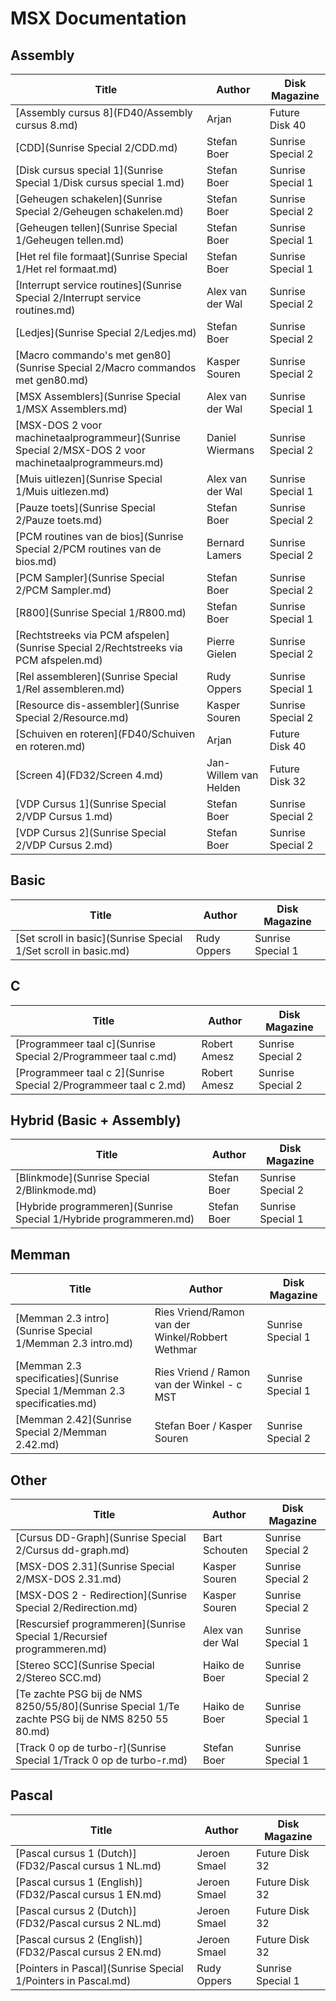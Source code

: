 # MSX Documentation

## Assembly

| Title        | Author           | Disk Magazine |
| ---          | ---             | ---          |
| [Assembly cursus 8](FD40/Assembly cursus 8.md) | Arjan | Future Disk 40 |
| [CDD](Sunrise Special 2/CDD.md) | Stefan Boer | Sunrise Special 2 |
| [Disk cursus special 1](Sunrise Special 1/Disk cursus special 1.md) | Stefan Boer | Sunrise Special 1 |
| [Geheugen schakelen](Sunrise Special 2/Geheugen schakelen.md) | Stefan Boer | Sunrise Special 2 |
| [Geheugen tellen](Sunrise Special 1/Geheugen tellen.md) | Stefan Boer | Sunrise Special 1 |
| [Het rel file formaat](Sunrise Special 1/Het rel formaat.md) | Stefan Boer | Sunrise Special 1 |
| [Interrupt service routines](Sunrise Special 2/Interrupt service routines.md) | Alex van der Wal | Sunrise Special 2 |
| [Ledjes](Sunrise Special 2/Ledjes.md) | Stefan Boer | Sunrise Special 2 |
| [Macro commando's met gen80](Sunrise Special 2/Macro commandos met gen80.md) | Kasper Souren | Sunrise Special 2 |
| [MSX Assemblers](Sunrise Special 1/MSX Assemblers.md) | Alex van der Wal | Sunrise Special 1 |
| [MSX-DOS 2 voor machinetaalprogrammeur](Sunrise Special 2/MSX-DOS 2 voor machinetaalprogrammeurs.md) | Daniel Wiermans | Sunrise Special 2 |
| [Muis uitlezen](Sunrise Special 1/Muis uitlezen.md) | Alex van der Wal | Sunrise Special 1 |
| [Pauze toets](Sunrise Special 2/Pauze toets.md) | Stefan Boer | Sunrise Special 2 |
| [PCM routines van de bios](Sunrise Special 2/PCM routines van de bios.md) | Bernard Lamers | Sunrise Special 2 |
| [PCM Sampler](Sunrise Special 2/PCM Sampler.md) | Stefan Boer | Sunrise Special 2 |
| [R800](Sunrise Special 1/R800.md) | Stefan Boer | Sunrise Special 1 |
| [Rechtstreeks via PCM afspelen](Sunrise Special 2/Rechtstreeks via PCM afspelen.md) | Pierre Gielen | Sunrise Special 2 |
| [Rel assembleren](Sunrise Special 1/Rel assembleren.md) | Rudy Oppers | Sunrise Special 1 |
| [Resource dis-assembler](Sunrise Special 2/Resource.md) | Kasper Souren | Sunrise Special 2 |
| [Schuiven en roteren](FD40/Schuiven en roteren.md) | Arjan | Future Disk 40 |
| [Screen 4](FD32/Screen 4.md) | Jan-Willem van Helden | Future Disk 32 |
| [VDP Cursus 1](Sunrise Special 2/VDP Cursus 1.md) | Stefan Boer | Sunrise Special 2 |
| [VDP Cursus 2](Sunrise Special 2/VDP Cursus 2.md) | Stefan Boer | Sunrise Special 2 |

## Basic

| Title        | Author           | Disk Magazine |
| ---          | ---              | ---          |
| [Set scroll in basic](Sunrise Special 1/Set scroll in basic.md) | Rudy Oppers | Sunrise Special 1 |

## C
| Title        | Author           | Disk Magazine |
| ---          | ---             | ---          |
| [Programmeer taal c](Sunrise Special 2/Programmeer taal c.md) | Robert Amesz | Sunrise Special 2 |
| [Programmeer taal c 2](Sunrise Special 2/Programmeer taal c 2.md) | Robert Amesz | Sunrise Special 2 |


## Hybrid (Basic + Assembly)

| Title        | Author           | Disk Magazine |
| ---          | ---             | ---          |
| [Blinkmode](Sunrise Special 2/Blinkmode.md) | Stefan Boer | Sunrise Special 2 |
| [Hybride programmeren](Sunrise Special 1/Hybride programmeren.md) | Stefan Boer | Sunrise Special 1 |

## Memman

| Title        | Author           | Disk Magazine |
| ---          | ---              | ---          |
| [Memman 2.3 intro](Sunrise Special 1/Memman 2.3 intro.md) | Ries Vriend/Ramon van der Winkel/Robbert Wethmar | Sunrise Special 1 |
| [Memman 2.3 specificaties](Sunrise Special 1/Memman 2.3 specificaties.md) | Ries Vriend / Ramon van der Winkel - c  MST | Sunrise Special 1 |
| [Memman 2.42](Sunrise Special 2/Memman 2.42.md) |  Stefan Boer / Kasper Souren | Sunrise Special 2 |

## Other

| Title        | Author           | Disk Magazine |
| ---          | ---              | ---          |
| [Cursus DD-Graph](Sunrise Special 2/Cursus dd-graph.md) | Bart Schouten | Sunrise Special 2 |
| [MSX-DOS 2.31](Sunrise Special 2/MSX-DOS 2.31.md) | Kasper Souren | Sunrise Special 2 |
| [MSX-DOS 2 - Redirection](Sunrise Special 2/Redirection.md) | Kasper Souren | Sunrise Special 2 |
| [Rescursief programmeren](Sunrise Special 1/Recursief programmeren.md) | Alex van der Wal | Sunrise Special 1 |
| [Stereo SCC](Sunrise Special 2/Stereo SCC.md) | Haiko de Boer | Sunrise Special 2 |
| [Te zachte PSG bij de NMS 8250/55/80](Sunrise Special 1/Te zachte PSG bij de NMS 8250 55 80.md) | Haiko de Boer | Sunrise Special 1 |
| [Track 0 op de turbo-r](Sunrise Special 1/Track 0 op de turbo-r.md) | Stefan Boer | Sunrise Special 1 |

## Pascal

| Title        | Author           | Disk Magazine |
| ---          | ---              | ---          |
| [Pascal cursus 1 (Dutch)](FD32/Pascal cursus 1 NL.md) | Jeroen Smael | Future Disk 32 |
| [Pascal cursus 1 (English)](FD32/Pascal cursus 1 EN.md) | Jeroen Smael | Future Disk 32 |
| [Pascal cursus 2 (Dutch)](FD32/Pascal cursus 2 NL.md) | Jeroen Smael | Future Disk 32 |
| [Pascal cursus 2 (English)](FD32/Pascal cursus 2 EN.md) | Jeroen Smael | Future Disk 32 |
| [Pointers in Pascal](Sunrise Special 1/Pointers in Pascal.md) | Rudy Oppers | Sunrise Special 1 |

